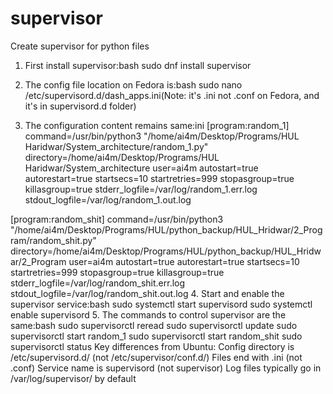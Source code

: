 # supervisor
Create supervisor for python files


1. First install supervisor:bash
sudo dnf install supervisor
2. The config file location on Fedora is:bash
sudo nano /etc/supervisord.d/dash_apps.ini(Note: it's .ini not .conf on Fedora, and it's in supervisord.d folder)

3. The configuration content remains same:ini
[program:random_1]
command=/usr/bin/python3 "/home/ai4m/Desktop/Programs/HUL Haridwar/System_architecture/random_1.py"
directory=/home/ai4m/Desktop/Programs/HUL Haridwar/System_architecture
user=ai4m
autostart=true
autorestart=true
startsecs=10
startretries=999
stopasgroup=true
killasgroup=true
stderr_logfile=/var/log/random_1.err.log
stdout_logfile=/var/log/random_1.out.log

[program:random_shit]
command=/usr/bin/python3 "/home/ai4m/Desktop/Programs/HUL/python_backup/HUL_Hridwar/2_Program/random_shit.py"
directory=/home/ai4m/Desktop/Programs/HUL/python_backup/HUL_Hridwar/2_Program
user=ai4m
autostart=true
autorestart=true
startsecs=10
startretries=999
stopasgroup=true
killasgroup=true
stderr_logfile=/var/log/random_shit.err.log
stdout_logfile=/var/log/random_shit.out.log
4. Start and enable the supervisor service:bash
sudo systemctl start supervisord
sudo systemctl enable supervisord
5. The commands to control supervisor are the same:bash
sudo supervisorctl reread
sudo supervisorctl update
sudo supervisorctl start random_1
sudo supervisorctl start random_shit
sudo supervisorctl status
Key differences from Ubuntu:
Config directory is /etc/supervisord.d/ (not /etc/supervisor/conf.d/)
Files end with .ini (not .conf)
Service name is supervisord (not supervisor)
Log files typically go in /var/log/supervisor/ by default
